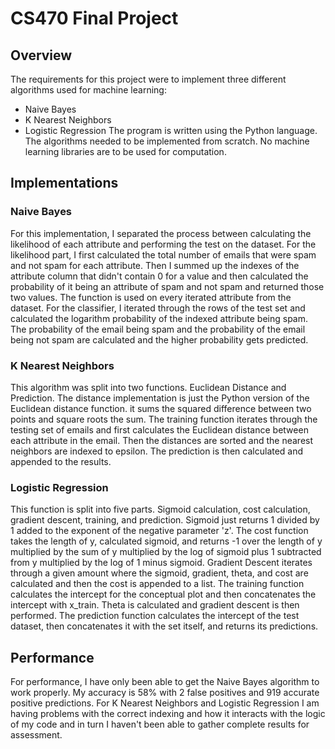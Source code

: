 # CS470 Final Project

## Overview
The requirements for this project were to implement three different algorithms used for machine learning:
* Naive Bayes
* K Nearest Neighbors
* Logistic Regression
The program is written using the Python language. The algorithms needed to be implemented from scratch. No machine learning libraries are to be used for computation.

## Implementations
### Naive Bayes
For this implementation, I separated the process between calculating the likelihood of each attribute and performing the test on the dataset. For the likelihood part, I first calculated the total number of emails that were spam and not spam for each attribute. Then I summed up the indexes of the attribute column that didn't contain 0 for a value and then calculated the probability of it being an attribute of spam and not spam and returned those two values. The function is used on every iterated attribute from the dataset.
For the classifier, I iterated through the rows of the test set and calculated the logarithm probability of the indexed attribute being spam. The probability of the email being spam and the probability of the email being not spam are calculated and the higher probability gets predicted.

### K Nearest Neighbors
This algorithm was split into two functions. Euclidean Distance and Prediction. The distance implementation is just the Python version of the Euclidean distance function. it sums the squared difference between two points and square roots the sum.
The training function iterates through the testing set of emails and first calculates the Euclidean distance between each attribute in the email. Then the distances are sorted and the nearest neighbors are indexed to epsilon. The prediction is then calculated and appended to the results.

### Logistic Regression
This function is split into five parts. Sigmoid calculation, cost calculation, gradient descent, training, and prediction.
Sigmoid just returns 1 divided by 1 added to the exponent of the negative parameter 'z'.
The cost function takes the length of y, calculated sigmoid, and returns -1 over the length of y multiplied by the sum of y multiplied by the log of sigmoid plus 1 subtracted from y multiplied by the log of 1 minus sigmoid.
Gradient Descent iterates through a given amount where the sigmoid, gradient, theta, and cost are calculated and then the cost is appended to a list.
The training function calculates the intercept for the conceptual plot and then concatenates the intercept with x_train. Theta is calculated and gradient descent is then performed.
The prediction function calculates the intercept of the test dataset, then concatenates it with the set itself, and returns its predictions.

## Performance
For performance, I have only been able to get the Naive Bayes algorithm to work properly. My accuracy is 58% with 2 false positives and 919 accurate positive predictions. For K Nearest Neighbors and Logistic Regression I am having problems with the correct indexing and how it interacts with the logic of my code and in turn I haven't been able to gather complete results for assessment.
